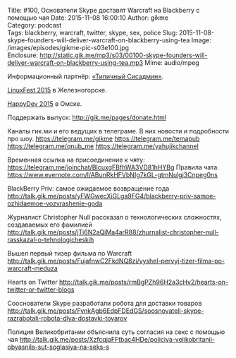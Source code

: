 Title: #100, Основатели Skype доставят Warcraft на Blackberry с помощью чая
Date: 2015-11-08 16:00:10
Author: gikme  
Category: podcast  
Tags: blackberry, warcraft, twitter, skype, sex, police
Slug: 2015-11-08-skype-founders-will-deliver-warcraft-on-blackberry-using-tea
Image: /images/episodes/gikme-pic-s03e100.jpg  
Enclosure: http://static.gik.me/mp3/s03/00100-skype-founders-will-deliver-warcraft-on-blackberry-using-tea.mp3
Mime: audio/mpeg


Информационный партнёр: [«Типичный Сисадмин»](https://vk.com/sysodmins).

[LinuxFest 2015](http://vk.com/public74206587) в Железногорске.

[HappyDev 2015](https://vk.com/happydev) в Омске.

Поддержать выпуск:
<http://gik.me/pages/donate.html>

Каналы гик.ми и его ведущих в телеграме. В них новости и подробности про шоу.
<https://telegram.me/gikme>
<https://telegram.me/temapub>
<https://telegram.me/qnub_me>
<https://telegram.me/yahujikchannel>

Временная ссылка на присоединение к чяту:
<https://telegram.me/joinchat/BIcuxgFBfhWA3VD81hHYBg>
Правила чата: 
<https://www.evernote.com/l/ABunRkHFVbNIg7kGL-gtmNulgj3Cnpeg0ns>

BlackBerry Priv: самое ожидаемое возвращение года
<http://talk.gik.me/posts/yFWGwecXiGLga9FG4/blackberry-priv-samoe-ozhidaemoe-vozvrashenie-goda>

Журналист Christopher Null рассказал о технологических сложностях, создаваемых его фамилией
<http://talk.gik.me/posts/jTj6N2aQiMa4arR88/zhurnalist-christopher-null-rasskazal-o-tehnologicheskih>

Вышел первый тизер фильма по Warcraft
<http://talk.gik.me/posts/FujafnwC2FkdNQ8zi/vyshel-pervyj-tizer-filma-po-warcraft-meduza>

Hearts on Twitter
<http://talk.gik.me/posts/rmBgPZh96H2a3cHv2/hearts-on-twitter-or-twitter-blogs>

Сооснователи Skype разработали робота для доставки товаров
<http://talk.gik.me/posts/FvnkAgb6EdpFDEdGS/soosnovateli-skype-razrabotali-robota-dlya-dostavki-tovarov>

Полиция Великобритании объяснила суть согласия на секс с помощью чая
<http://talk.gik.me/posts/XzfcqjaFFtbac4HDe/policiya-velikobritanii-obyasnila-sut-soglasiya-na-seks-s>